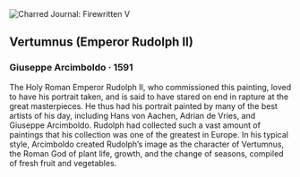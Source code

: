 <div class="artwork-of-the-day">
  <div class="container">
    <div class="img-wrapper">
      <img
        src="https://uploads8.wikiart.org/vertumnus-emperor-rudolph-ii(1).jpg!Large.jpg"
        alt="Charred Journal: Firewritten V" />
    </div>
    <div class="artwork-detail">
      <div class="artwork-origin"> 
        <h2 class="artwork-name">Vertumnus (Emperor Rudolph II)</h2>
        <h3 class="artist">
          Giuseppe Arcimboldo
                    ·  1591
        </h3>
      </div>
      <p class="description">
        <span class="artwork-description-text ng-binding" ng-bind-html="viewModel.ArtworkOfTheDay.Description | unsafe">The Holy Roman Emperor Rudolph II, who commissioned this painting, loved to have his portrait taken, and is said to have stared on end in rapture at the great masterpieces. He thus had his portrait painted by many of the best artists of his day, including Hans von Aachen, Adrian de Vries, and Giuseppe Arcimboldo. Rudolph had collected such a vast amount of paintings that his collection was one of the greatest in Europe. In his typical style, Arcimboldo created Rudolph’s image as the character of Vertumnus, the Roman God of plant life, growth, and the change of seasons, compiled of fresh fruit and vegetables. </span>
                        <div class="text-shadow-container" ng-show="showShadow" style=""></div>
      </p>
    </div>
  </div>

</div>
